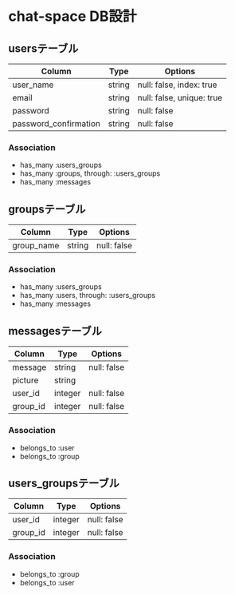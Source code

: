 # chat-space DB設計
## usersテーブル
|Column|Type|Options|
|------|----|-------|
|user_name|string|null: false, index: true|
|email|string|null: false, unique: true|
|password|string|null: false|
|password_confirmation|string|null: false|
### Association
- has_many :users_groups
- has_many :groups, through: :users_groups
- has_many :messages

## groupsテーブル
|Column|Type|Options|
|------|----|-------|
|group_name|string|null: false|
### Association
- has_many :users_groups
- has_many :users, through: :users_groups
- has_many :messages

## messagesテーブル
|Column|Type|Options|
|------|----|-------|
|message|string|null: false|
|picture|string||
|user_id|integer|null: false|
|group_id|integer|null: false|
### Association
- belongs_to :user
- belongs_to :group

## users_groupsテーブル
|Column|Type|Options|
|------|----|-------|
|user_id|integer|null: false|
|group_id|integer|null: false|
### Association
- belongs_to :group
- belongs_to :user

